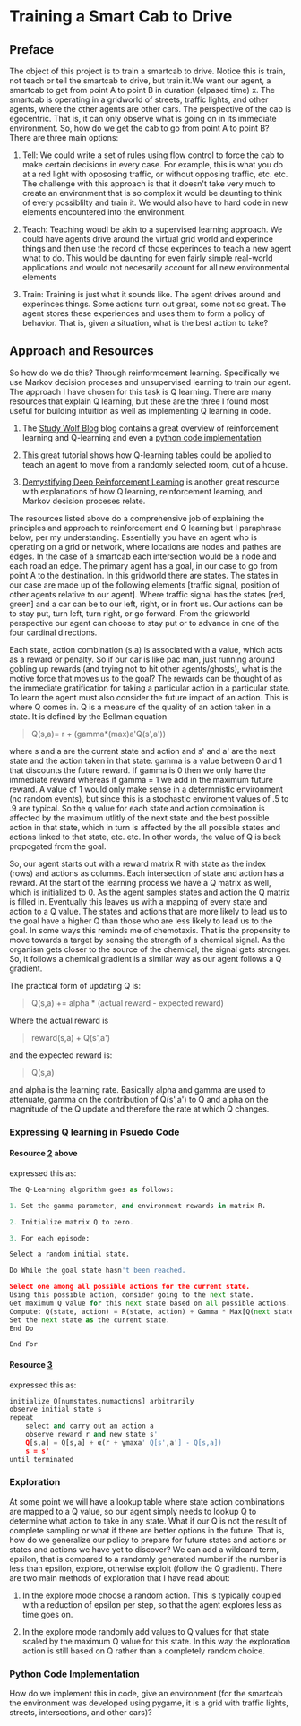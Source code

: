 # Training a Smart Cab to Drive

## Preface

The object of this project is to train a smartcab to drive.  Notice this is train,
 not teach or tell the smartcab to drive, but train it.We want our agent, a smartcab 
 to get from point A to point B in duration (elpased time) x. The smartcab is 
 operating in a gridworld of streets, traffic lights, and other agents, where 
 the other agents are other cars.  The perspective of the cab is egocentric. 
 That is, it can only observe what is going on in its immediate environment. So,
 how do we get the cab to go from point A to point B?  There are three main options:

1. Tell: We could write a set of rules using flow control to force the cab to 
make certain decisions in every case. For example, this is what you do at a red
 light with oppsosing traffic, or without opposing traffic, etc. etc.  The challenge 
 with this approach is that it doesn't take very much to create an environment 
 that is so complex it would be daunting to think of every possiblilty and train 
 it. We would also have to hard code in new elements encountered into the environment.

2. Teach: Teaching woudl be akin to a supervised learning approach.  We could 
have agents drive around the virtual grid world and experince things and then use 
the record of those experinces to teach a new agent what to do.  This would be 
daunting for even fairly simple real-world applications and would not necesarily 
account for all new environmental elements

3. Train: Training is just what it sounds like. The agent drives around and experinces 
things. Some actions turn out great, some not so great. The agent stores these 
experiences and uses them to form a policy of behavior. That is, given a situation, 
what is the best action to take?

## Approach and Resources

So how do we do this? Through reinformcement learning.  Specifically we use Markov 
decision proceses and unsupervised learning to train our agent.  The approach I
have chosen for this task is Q learning.  There are many resources that explain 
Q learning, but these are the three I found most useful for building intuition as 
well as implementing Q learning in code.

1. The [Study Wolf Blog](https://studywolf.wordpress.com/2012/11/25/reinforcement-learning-q-learning-and-exploration/) 
blog contains a great overview of reinforcement learning and Q-learning and even 
a [python code implementation](https://github.com/studywolf/blog/tree/master/RL/Cat%20vs%20Mouse%20exploration)

2. [This](http://mnemstudio.org/path-finding-q-learning-tutorial.htm) great tutorial 
shows how Q-learning tables could be applied to teach an agent to move from a 
randomly selected room, out of a house.

3. [Demystifying Deep Reinforcement Learning](http://neuro.cs.ut.ee/demystifying-deep-reinforcement-learning/) 
is another great resource with explanations of how Q learning, reinforcement learning, 
and Markov decision proceses relate. 

The resources listed above do a comprehensive job of explaining the principles 
and approach to reinforcement and Q learning but I paraphrase below, per my understanding. 
Essentially you have an agent who is operating on a grid or network, where locations 
are nodes and pathes are edges. In the case of a smartcab each intersection would 
be a node and each road an edge. The primary agent has a goal, in our case to 
go from point A to the destination. In this gridworld there are states. The states 
in our case are made up of the following elements [traffic signal, position of other 
agents relative to our agent]. Where traffic signal has the states [red, green] and a 
car can be to our left, right, or in front us. Our actions can be to stay put,
turn left, turn right, or go forward. From the gridworld perspective our agent
can choose to stay put or to advance in one of the four cardinal directions.

Each state, action combination (s,a) is associated with a value, which acts as a
reward or penalty. So if our car is like pac man, just running around gobling up
rewards (and trying not to hit other agents/ghosts), what is the motive force that
moves us to the goal?  The rewards can be thought of as the immediate gratification
for  taking a particular action in a particular state. To learn the agent must also
consider the future impact of an action.  This is where Q comes in. Q is a measure 
of the quality of an action taken in a state. It is defined by the Bellman equation

> Q(s,a)= r + (gamma*(max)a'Q(s',a'))

where s and a are the current state and action and s' and a' are the next state
and the action taken in that state. gamma is a value between 0 and 1 that discounts
the future reward. If gamma is 0 then we only have the immediate reward whereas
if gamma = 1 we add in the maximum future reward. A value of 1 would only make
sense in a determnistic environment (no random events), but since this is a stochastic
enviroment values of .5 to .9 are typical. So the q value for each state and action 
combination is affected by the maximum utlitly of the next state and the best 
possible action in that state, which in turn is affected by the all possible states 
and actions linked to that state, etc. etc. In other words, the value of Q is back 
propogated from the goal.

 So, our agent starts out with a reward matrix R with state as the index (rows)
and actions as columns. Each intersection of state and action has a reward. At the 
start of the learning process we have a Q matrix as well, which is initialized
to 0. As the agent samples states and action the Q matrix is filled in. Eventually
this leaves us with a mapping of every state and action to a Q value. The states and
actions that are more likely to lead us to the goal have a higher Q than those who
are less likely to lead us to the goal. In some ways this reminds me of chemotaxis. 
That is the propensity to move towards a target by sensing the strength of a chemical 
signal. As the organism gets closer to the source of the chemical, the signal gets 
stronger. So, it follows a chemical gradient is a similar way as our agent follows 
a Q gradient. 

The practical form of updating Q is:

> Q(s,a) += alpha * (actual reward - expected reward)

Where the actual reward is 

> reward(s,a) + Q(s',a')

and the expected reward is:

> Q(s,a)

and alpha is the learning rate. Basically alpha and gamma are used to attenuate,
gamma on the contribution of Q(s',a') to Q and alpha on the magnitude of the Q update
and therefore the rate at which Q changes.

### Expressing Q learning in Psuedo Code

#### Resource [2](http://mnemstudio.org/path-finding-q-learning-tutorial.htm) above 
expressed this as:

```python
The Q-Learning algorithm goes as follows:

1. Set the gamma parameter, and environment rewards in matrix R.

2. Initialize matrix Q to zero.

3. For each episode:

Select a random initial state.

Do While the goal state hasn't been reached.

Select one among all possible actions for the current state.
Using this possible action, consider going to the next state.
Get maximum Q value for this next state based on all possible actions.
Compute: Q(state, action) = R(state, action) + Gamma * Max[Q(next state, all actions)]
Set the next state as the current state.
End Do

End For
```

#### Resource [3](http://neuro.cs.ut.ee/demystifying-deep-reinforcement-learning/)
expressed this as:

```python
initialize Q[numstates,numactions] arbitrarily
observe initial state s
repeat
    select and carry out an action a
    observe reward r and new state s'
    Q[s,a] = Q[s,a] + α(r + γmaxa' Q[s',a'] - Q[s,a])
    s = s'
until terminated
```

### Exploration

At some point we will have a lookup table where state action combinations are mapped
to a Q value, so our agent simply needs to lookup Q to determine what action to 
take in any state. What if our Q is not the result of complete sampling or what if
there are better options in the future. That is, how do we generalize our policy
to prepare for future states and actions or states and actions we have yet to discover?
We can add a wildcard term, epsilon, that is compared to a randomly generated number
if the number is less than epsilon, explore, otherwise exploit (follow the Q gradient).
There are two main methods of exploration that I have read about:

1. In the explore mode choose a random action. This is typically coupled with 
a reduction of epsilon per step, so that the agent explores less as time goes on.

2. In the explore mode randomly add values to Q values for that state scaled by
the maximum Q value for this state. In this way the exploration action is still 
based on Q rather than a completely random choice.

### Python Code Implementation

How do we implement this in code, give an environment (for the smartcab the environment
was developed using pygame, it is a grid with traffic lights, streets, intersections,
and other cars)?


